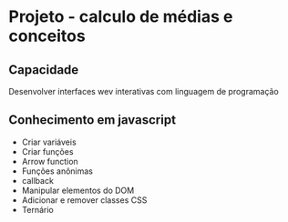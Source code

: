 # Projeto - calculo de médias e conceitos
## Capacidade
Desenvolver interfaces wev interativas com linguagem de programação
## Conhecimento em javascript
- Criar variáveis
- Criar funções
- Arrow function
- Funções anônimas
- callback
- Manipular elementos do DOM
- Adicionar e remover classes CSS
- Ternário